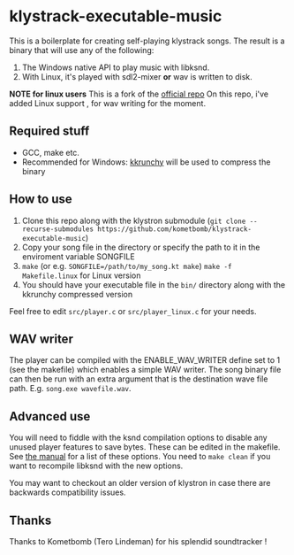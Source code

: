 # klystrack-executable-music

This is a boilerplate for creating self-playing klystrack songs. The result is a binary that will use any of the following:
1. The Windows native API to play music with libksnd.
2. With Linux, it's played with sdl2-mixer **or** wav is written to disk.

**NOTE for linux users**
This is a fork of the [official repo](https://github.com/kometbomb/klystrack-executable-music)
On this repo, i've added Linux support , for wav writing for the moment.

## Required stuff

* GCC, make etc.
* Recommended for Windows: [kkrunchy](http://www.farbrausch.de/~fg/kkrunchy/) will be used to compress the binary

## How to use

1. Clone this repo along with the klystron submodule (`git clone --recurse-submodules https://github.com/kometbomb/klystrack-executable-music`)
2. Copy your song file in the directory or specify the path to it in the enviroment variable SONGFILE
3. `make` (or e.g. `SONGFILE=/path/to/my_song.kt make`)
   `make -f Makefile.linux` for Linux version
4. You should have your executable file in the `bin/` directory along with the kkrunchy compressed version

Feel free to edit `src/player.c` or `src/player_linux.c` for your needs.

## WAV writer

The player can be compiled with the ENABLE_WAV_WRITER define set to 1 (see the makefile) which enables a simple WAV writer. The song binary file can then be run with an extra argument that is the destination wave file path. E.g. `song.exe wavefile.wav`.

## Advanced use

You will need to fiddle with the ksnd compilation options to disable any unused player features to save bytes. These can be edited in the makefile. See [the manual](https://github.com/kometbomb/klystron/wiki/libksnd#making-the-lib-smaller) for a list of these options. You need to `make clean` if you want to recompile libksnd with the new options.

You may want to checkout an older version of klystron in case there are backwards compatibility issues.

## Thanks
Thanks to Kometbomb (Tero Lindeman) for his splendid soundtracker !
